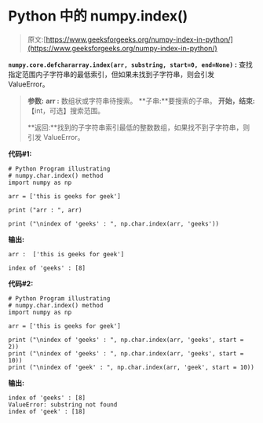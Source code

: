 # Python 中的 numpy.index()

> 原文:[https://www.geeksforgeeks.org/numpy-index-in-python/](https://www.geeksforgeeks.org/numpy-index-in-python/)

**`numpy.core.defchararray.index(arr, substring, start=0, end=None)` :** 查找指定范围内子字符串的最低索引，但如果未找到子字符串，则会引发 ValueError。

> **参数:**
> **arr :** 数组状或字符串待搜索。
> **子串:**要搜索的子串。
> **开始，结束:**【int，可选】搜索范围。
> 
> **返回:**找到的子字符串索引最低的整数数组，如果找不到子字符串，则引发 ValueError。

**代码#1:**

```
# Python Program illustrating 
# numpy.char.index() method 
import numpy as np 

arr = ['this is geeks for geek']

print ("arr : ", arr)

print ("\nindex of 'geeks' : ", np.char.index(arr, 'geeks'))
```

**输出:**

```
arr :  ['this is geeks for geek']

index of 'geeks' : [8]

```

**代码#2:**

```
# Python Program illustrating 
# numpy.char.index() method 
import numpy as np 

arr = ['this is geeks for geek']

print ("\nindex of 'geeks' : ", np.char.index(arr, 'geeks', start = 2))
print ("\nindex of 'geeks' : ", np.char.index(arr, 'geeks', start = 10))
print ("\nindex of 'geek' : ", np.char.index(arr, 'geek', start = 10))
```

**输出:**

```
index of 'geeks' : [8]
ValueError: substring not found
index of 'geek' : [18]

```